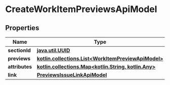 
# CreateWorkItemPreviewsApiModel

## Properties
| Name | Type | Description | Notes |
| ------------ | ------------- | ------------- | ------------- |
| **sectionId** | [**java.util.UUID**](java.util.UUID.md) |  |  |
| **previews** | [**kotlin.collections.List&lt;WorkItemPreviewApiModel&gt;**](WorkItemPreviewApiModel.md) |  |  |
| **attributes** | [**kotlin.collections.Map&lt;kotlin.String, kotlin.Any&gt;**](kotlin.Any.md) |  |  [optional] |
| **link** | [**PreviewsIssueLinkApiModel**](PreviewsIssueLinkApiModel.md) |  |  [optional] |



